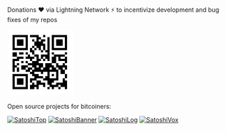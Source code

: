Donations ❤️ via Lightning Network ⚡ to incentivize development and bug fixes of my repos

[![image](./donate.png)](https://getalby.com/p/st3b1t)

Open source projects for bitcoiners:

 [![SatoshiTop](https://img.shields.io/github/stars/st3b1t/SatoshiTop?style=social&label=SatoshiTop)](https://github.com/st3b1t/SatoshiTop) 
 [![SatoshiBanner](https://img.shields.io/github/stars/st3b1t/SatoshiBanner?style=social&label=SatoshiBanner)](https://github.com/st3b1t/SatoshiBanner) 
 [![SatoshiLog](https://img.shields.io/github/stars/st3b1t/SatoshiLog?style=social&label=SatoshiLog)](https://github.com/st3b1t/SatoshiLog)
 [![SatoshiVox](https://img.shields.io/github/stars/st3b1t/SatoshiVox?style=social&label=SatoshiVox)](https://github.com/st3b1t/SatoshiVox)
